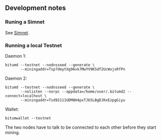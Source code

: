 Development notes
-----------------

### Runing a Simnet

See [Simnet](https://docs.decred.org/advanced/simnet/).

### Running a local Testnet

Daemon 1:

    bitumd --testnet --nodnsseed --generate \
           --miningaddr=Tsp7dmytXg96vk7MwYV9KSdf2UcWxjxRfPn

Daemon 2:

    bitumd --testnet --nodnsseed --generate \
           --nolisten --norpc --appdata=/home/user/.bitumd2 --connect=localhost \
           --miningaddr=Tsd92111UDM8H4pxTJb5LBgDJKxEzpgGiyu

Wallet:

    bitumwallet --testnet

The two nodes have to talk to be connected to each other before they
start mining.
